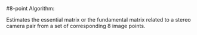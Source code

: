 #8-point Algorithm:

Estimates the essential matrix or the fundamental matrix related to a stereo camera pair from a set of corresponding 8 image points.

